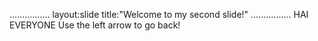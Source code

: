 ................
  layout:slide
  title:"Welcome to my second slide!"
................
    HAI EVERYONE
    Use the left arrow to go back!
